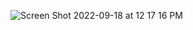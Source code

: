 ![Screen Shot 2022-09-18 at 12 17 16 PM](https://user-images.githubusercontent.com/113051612/190917310-c5c007f0-20c3-40db-9f87-e7f0e21bbf70.png)
